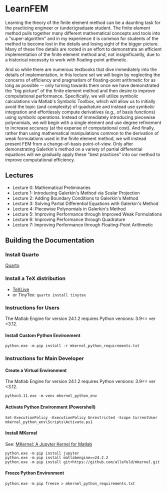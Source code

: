 # LearnFEM

Learning the theory of the finite element method can be a daunting task for the practicing engineer or (under)graduate student.
The finite element method pulls together many different mathematical concepts and tools into a "super-algorithm" and in my experience it is common for students of the method to become lost in the details and losing sight of the bigger picture. 
Many of these fine details are rooted in an effort to demonstrate an efficient implementation of the finite element method and, not insignificantly, due to a historical necessity to work with floating-point arithmetic.

And so while there are numerous textbooks that dive immediately into the details of implementation, in this lecture set we will begin by neglecting the concerns of efficiency and pragmatism of floating-point arithmetic for as long as possible -- only turning towards them once we have demonstrated the "big picture" of the finite element method and then desire to improve computational performance.
Specifically, we will utilize symbolic calculations via Matlab's Symbolic Toolbox, which will allow us to initially avoid the topic (and complexity) of quadrature and instead use *symbolic* integration and effortlessly compute derivatives (e.g., of basis functions) using symbolic operations.
Instead of immediately introducing piecewise polynomials, we will begin with a single element and use degree refinement to increase accuracy (at the expense of computational cost).
And finally, rather than using mathematical manipulations common to the derivation of weak formulations used in the finite element method, we will instead present FEM from a change-of-basis point-of-view.
Only after demonstrating Galerkin's method on a variety of partial differential equations will we gradually apply these "best practices" into our method to improve computational efficiency.

## Lectures
  * Lecture 0: Mathematical Preliminaries
  * Lecture 1: Introducing Galerkin's Method via Scalar Projection
  * Lecture 2: Adding Boundary Conditions to Galerkin's Method
  * Lecture 3: Solving Partial Differential Equations with Galerkin's Method
  * Lecture 4: Piecewise Polynomials in Galerkin's Method
  * Lecture 5: Improving Performance through Improved Weak Formulations
  * Lecture 6: Improving Performance through Quadrature
  * Lecture 7: Improving Performance through Floating-Point Arithmetic

## Building the Documentation

### Install Quarto
[Quarto](https://quarto.org/docs/get-started/)

### Install a TeX distribution
* [TeXLive](https://www.tug.org/texlive/windows.html#install)
* or TinyTex: `quarto install tinytex`

### Instructions for Users
The Matlab Engine for version 24.1.2 requires Python versions: 3.9<= ver <3.12.

#### Install Custom Python Environment
```
python.exe -m pip install -r mkernel_python_requirements.txt
```

### Instructions for Main Developer
#### Create a Virtual Environment
The Matlab Engine for version 24.1.2 requires Python versions: 3.9<= ver <3.12.
```
python3.11.exe -m venv mkernel_python_env
```

#### Activate Python Environment (Powershell)
```
Set-ExecutionPolicy -ExecutionPolicy Unrestricted -Scope CurrentUser
mkernel_python_env\Scripts\Activate.ps1
```

#### Install MKernel
See: [MKernel: A Jupyter Kernel for Matlab](https://github.com/allefeld/mkernel)
```
python.exe -m pip install jupyter
python.exe -m pip install matlabengine==24.2.2
python.exe -m pip install git+https://github.com/allefeld/mkernel.git
```

#### Freeze Python Environment
```
python.exe -m pip freeze > mkernel_python_requirements.txt
```